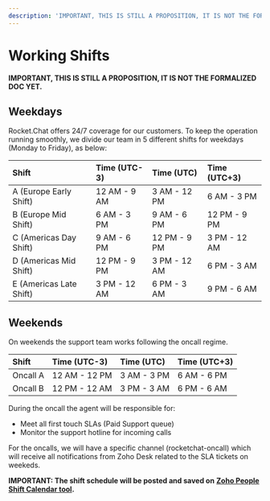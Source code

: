 ```yaml
---
description: 'IMPORTANT, THIS IS STILL A PROPOSITION, IT IS NOT THE FORMALIZED DOC YET.'
---
```


# Working Shifts

**IMPORTANT, THIS IS STILL A PROPOSITION, IT IS NOT THE FORMALIZED DOC YET.**

## Weekdays

Rocket.Chat offers 24/7 coverage for our customers. To keep the operation running smoothly, we divide our team in 5 different shifts for weekdays \(Monday to Friday\), as below:

| Shift  | Time \(UTC-3\) | Time \(UTC\) | Time \(UTC+3\) |
| :--- | :--- | :--- | :--- |
| A \(Europe Early Shift\) | 12 AM - 9 AM | 3 AM - 12 PM | 6 AM - 3 PM |
| B \(Europe Mid Shift\) | 6 AM - 3 PM | 9 AM - 6 PM | 12 PM - 9 PM |
| C \(Americas Day Shift\) | 9 AM - 6 PM | 12 PM - 9 PM | 3 PM - 12 AM |
| D \(Americas Mid Shift\) | 12 PM - 9 PM | 3 PM - 12 AM | 6 PM - 3 AM |
| E \(Americas Late Shift\) | 3 PM - 12 AM | 6 PM - 3 AM | 9 PM - 6 AM |

## Weekends

On weekends the support team works following the oncall regime. 

| Shift  | Time \(UTC-3\) | Time \(UTC\) | Time \(UTC+3\) |
| :--- | :--- | :--- | :--- |
| Oncall A | 12 AM - 12 PM | 3 AM - 3 PM | 6 AM - 6 PM |
| Oncall B | 12 PM - 12 AM | 3 PM - 3 AM | 6 PM - 6 AM |

During the oncall the agent will be responsible for:

* Meet all first touch SLAs \(Paid Support queue\)
* Monitor the support hotline for incoming calls

For the oncalls, we will have a specific channel \(rocketchat-oncall\) which will receive all notifications from Zoho Desk related to the SLA tickets on weekeds.

**IMPORTANT: The shift schedule will be posted and saved on** [**Zoho People Shift Calendar tool**](https://people.zoho.com/rocketchat/zp#attendance/shiftmapping/calview)**.**

